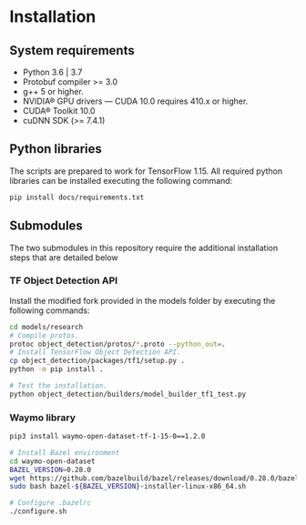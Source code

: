 # Installation

## System requirements
 * Python 3.6 | 3.7
 * Protobuf compiler >= 3.0
 * g++ 5 or higher.
 * NVIDIA® GPU drivers — CUDA 10.0 requires 410.x or higher.
 * CUDA® Toolkit 10.0 
 * cuDNN SDK (>= 7.4.1)
 
## Python libraries
The scripts are prepared to work for TensorFlow 1.15. All required python libraries can be installed executing the following command:
```bash
pip install docs/requirements.txt
```

## Submodules
The two submodules in this repository require the additional installation steps that are detailed below

### TF Object Detection API
Install the modified fork provided in the models folder by executing the following commands:
```bash
cd models/research
# Compile protos.
protoc object_detection/protos/*.proto --python_out=.
# Install TensorFlow Object Detection API.
cp object_detection/packages/tf1/setup.py .
python -m pip install .
```

```bash
# Test the installation.
python object_detection/builders/model_builder_tf1_test.py
```

### Waymo library
```bash
pip3 install waymo-open-dataset-tf-1-15-0==1.2.0
```

```bash
# Install Bazel environment
cd waymo-open-dataset
BAZEL_VERSION=0.28.0
wget https://github.com/bazelbuild/bazel/releases/download/0.28.0/bazel-${BAZEL_VERSION}-installer-linux-x86_64.sh
sudo bash bazel-${BAZEL_VERSION}-installer-linux-x86_64.sh

# Configure .bazelrc
./configure.sh
```
